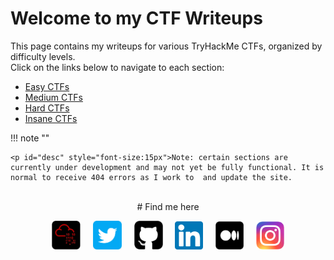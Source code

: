 # Welcome to my CTF Writeups

This page contains my writeups for various TryHackMe CTFs, organized by difficulty levels. 
<br>Click on the links below to navigate to each section:

- [Easy CTFs](easy/colddbox.md)
- [Medium CTFs](medium/index.md)
- [Hard CTFs](hard/index.md)
- [Insane CTFs](insane/index.md)


!!! note ""

    <p id="desc" style="font-size:15px">Note: certain sections are currently under development and may not yet be fully functional. It is normal to receive 404 errors as I work to  and update the site.


<br>
<center>
# Find me here

<p><a href="https://tryhackme.com/p/vasanth.vanan" target="_blank"><img src="https://raw.githubusercontent.com/VasanthVanan/tryhackme-writeups/main/docs/assets/logos/thm.png" alt="TryHackMe" width="46"></a>&nbsp;&nbsp;&nbsp;&nbsp;
   <a href="https://twitter.com/vasanth__vanan" target="_blank"><img src="https://raw.githubusercontent.com/VasanthVanan/tryhackme-writeups/main/docs/assets/logos/twitter.png" alt="Twitter" width="46"></a>&nbsp;&nbsp;&nbsp;&nbsp;
   <a href="https://github.com/VasanthVanan" target="_blank"><img src="https://raw.githubusercontent.com/VasanthVanan/tryhackme-writeups/main/docs/assets/logos/github.png" alt="Github" width="46"></a>&nbsp;&nbsp;&nbsp;&nbsp;
   <a href="https://www.linkedin.com/in/vasanthavanan/" target="_blank"><img src="https://raw.githubusercontent.com/VasanthVanan/tryhackme-writeups/main/docs/assets/logos/linkedin.png" alt="LinkedIn" width="45"></a>&nbsp;&nbsp;&nbsp;&nbsp;
      <a href="https://medium.com/@vasanthavanan" target="_blank"><img src="https://raw.githubusercontent.com/VasanthVanan/tryhackme-writeups/main/docs/assets/logos/medium.png" alt="Medium" width="45"></a>&nbsp;&nbsp;&nbsp;&nbsp;
   <a href="https://www.instagram.com/vasanth_vanan/" target="_blank"><img src="https://raw.githubusercontent.com/VasanthVanan/tryhackme-writeups/main/docs/assets/logos/insta.png" alt="Instagram" width="45"></a>
   </center>

